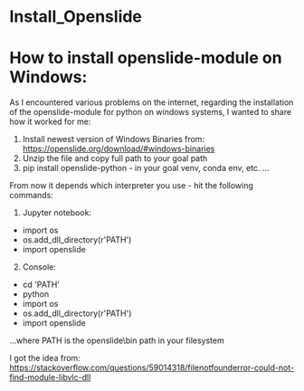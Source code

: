 # Install_Openslide
# How to install openslide-module on Windows:

As I encountered various problems on the internet, regarding the installation of the openslide-module for python on windows systems, I wanted to share how it worked for me:

1. Install newest version of Windows Binaries from: https://openslide.org/download/#windows-binaries
2. Unzip the file and copy full path to your goal path
3. pip install openslide-python - in your goal venv, conda env, etc.
...

From now it depends which interpreter you use - hit the following commands:
1. Jupyter notebook:
- import os
- os.add_dll_directory(r'PATH')
- import openslide
2. Console:
- cd 'PATH'
- python
- import os
- os.add_dll_directory(r'PATH')
- import openslide

...where PATH is the openslide\bin path in your filesystem


I got the idea from: https://stackoverflow.com/questions/59014318/filenotfounderror-could-not-find-module-libvlc-dll

